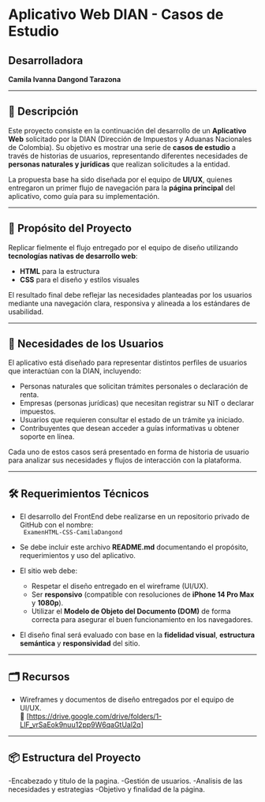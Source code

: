 # Aplicativo Web DIAN - Casos de Estudio

## Desarrolladora
**Camila Ivanna Dangond Tarazona**

---

## 📌 Descripción

Este proyecto consiste en la continuación del desarrollo de un **Aplicativo Web** solicitado por la DIAN (Dirección de Impuestos y Aduanas Nacionales de Colombia). Su objetivo es mostrar una serie de **casos de estudio** a través de historias de usuarios, representando diferentes necesidades de **personas naturales y jurídicas** que realizan solicitudes a la entidad.

La propuesta base ha sido diseñada por el equipo de **UI/UX**, quienes entregaron un primer flujo de navegación para la **página principal** del aplicativo, como guía para su implementación.

---

## 🎯 Propósito del Proyecto

Replicar fielmente el flujo entregado por el equipo de diseño utilizando **tecnologías nativas de desarrollo web**:  
- **HTML** para la estructura  
- **CSS** para el diseño y estilos visuales  

El resultado final debe reflejar las necesidades planteadas por los usuarios mediante una navegación clara, responsiva y alineada a los estándares de usabilidad.

---

## 🧩 Necesidades de los Usuarios

El aplicativo está diseñado para representar distintos perfiles de usuarios que interactúan con la DIAN, incluyendo:

- Personas naturales que solicitan trámites personales o declaración de renta.
- Empresas (personas jurídicas) que necesitan registrar su NIT o declarar impuestos.
- Usuarios que requieren consultar el estado de un trámite ya iniciado.
- Contribuyentes que desean acceder a guías informativas u obtener soporte en línea.

Cada uno de estos casos será presentado en forma de historia de usuario para analizar sus necesidades y flujos de interacción con la plataforma.

---

## 🛠️ Requerimientos Técnicos

- El desarrollo del FrontEnd debe realizarse en un repositorio privado de GitHub con el nombre:  
  ` ExamenHTML-CSS-CamilaDangond` 
  
- Se debe incluir este archivo **README.md** documentando el propósito, requerimientos y uso del aplicativo.

- El sitio web debe:
  - Respetar el diseño entregado en el wireframe (UI/UX).
  - Ser **responsivo** (compatible con resoluciones de **iPhone 14 Pro Max** y **1080p**).
  - Utilizar el **Modelo de Objeto del Documento (DOM)** de forma correcta para asegurar el buen funcionamiento en los navegadores.
  
- El diseño final será evaluado con base en la **fidelidad visual**, **estructura semántica** y **responsividad** del sitio.

---

## 🗂️ Recursos

- Wireframes y documentos de diseño entregados por el equipo de UI/UX.  
  🔗 [https://drive.google.com/drive/folders/1-LlF_vrSaEok9nuu12pp9W6qaGtUal2q] 
---

## 📦 Estructura del Proyecto 
-Encabezado y titulo de la pagina.
-Gestión de usuarios.
-Analisis de las necesidades y estrategias
-Objetivo y finalidad de la página.

